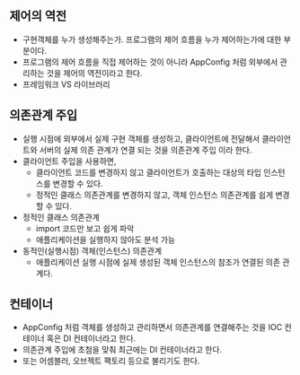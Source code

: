 ## 제어의 역전
 * 구현객체를 누가 생성해주는가. 프로그램의 제어 흐름을 누가 제어하는가에 대한 부분이다.
 * 프로그램의 제어 흐름을 직접 제어하는 것이 아니라 AppConfig 처럼 외부에서 관리하는 것을 제어의 역전이라고 한다.
 * 프레임워크 VS 라이브러리
 

## 의존관계 주입
 * 실행 시점에 외부에서 실제 구현 객체를 생성하고, 클라이언트에 전달해서 클라이언트와 서버의 실제 의존 관계가 연결 되는 것을 의존관계 주입 이라 한다.
 * 클라이언트 주입을 사용하면,
    * 클라이언트 코드를 변경하지 않고 클라이언트가 호출하는 대상의 타입 인스턴스를 변경할 수 있다.
    * 정적인 클래스 의존관계를 변경하지 않고, 객체 인스턴스 의존관계를 쉽게 변경할 수 있다.
 * 정적인 클래스 의존관계
    * import 코드만 보고 쉽게 파악
    * 애플리케이션을 실행하지 않아도 분석 가능
 * 동적인(실행시점) 객체(인스턴스) 의존관계
    * 애플리케이션 실행 시점에 실제 생성된 객체 인스턴스의 참조가 연결된 의존 관계다.

## 컨테이너 
 * AppConfig 처럼 객체를 생성하고 관리하면서 의존관계를 연결해주는 것을 IOC 컨테이너 혹은 DI 컨테이너라고 한다.
 * 의존관계 주입에 초첨을 맞춰 최근에는 DI 컨테이너라고 한다.
 * 또는 어셈블러, 오브젝트 팩토리 등으로 불리기도 한다.
